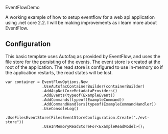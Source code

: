 EventFlowDemo

A working example of how to setup eventflow for a web api application using .net core 2.2. I will be making improvements as i learn more about EventFlow.

## Configuration 

This basic template uses Autofaq as provided by EventFlow, and uses the file store for the persisting of the events. The event store is created at the root of the application. The read store is configured to use in-memory so if the application restarts, the read states will be lost.

```
var container = EventFlowOptions.New
                .UseAutofacContainerBuilder(containerBuilder)
                .AddAspNetCoreMetadataProviders()
                .AddEvents(typeof(ExampleEvent))
                .AddCommands(typeof(ExampleCommand))
                .AddCommandHandlers(typeof(ExampleCommandHandler))
                .UseConsoleLog()
                .UseFilesEventStore(FilesEventStoreConfiguration.Create("./evt-store"))
                .UseInMemoryReadStoreFor<ExampleReadModel>();
```

